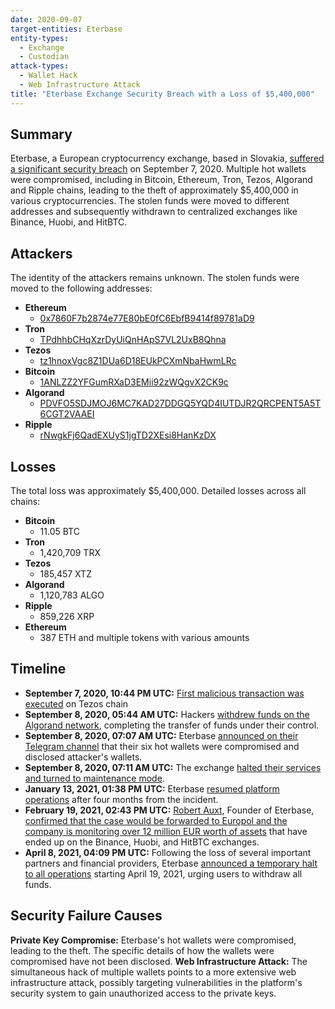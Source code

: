 ```yaml
---
date: 2020-09-07
target-entities: Eterbase
entity-types:
  - Exchange
  - Custodian
attack-types:
  - Wallet Hack
  - Web Infrastructure Attack
title: "Eterbase Exchange Security Breach with a Loss of $5,400,000"
---
```


## Summary

Eterbase, a European cryptocurrency exchange, based in Slovakia, [suffered a significant security breach](https://blog.merklescience.com/hacktrack/hack-track-eterbase-cryptocurrency-exchange) on September 7, 2020. Multiple hot wallets were compromised, including in Bitcoin, Ethereum, Tron, Tezos, Algorand and Ripple chains, leading to the theft of approximately $5,400,000 in various cryptocurrencies. The stolen funds were moved to different addresses and subsequently withdrawn to centralized exchanges like Binance, Huobi, and HitBTC.

## Attackers

The identity of the attackers remains unknown. The stolen funds were moved to the following addresses:

- **Ethereum**
  - [0x7860F7b2874e77E80bE0fC6EbfB9414f89781aD9](https://etherscan.io/address/0x7860F7b2874e77E80bE0fC6EbfB9414f89781aD9)
- **Tron**
  - [TPdhhbCHqXzrDyUiQnHApS7VL2UxB8Qhna](https://tronscan.org/#/address/TPdhhbCHqXzrDyUiQnHApS7VL2UxB8Qhna)
- **Tezos**
  - [tz1hnoxVgc8Z1DUa6D18EUkPCXmNbaHwmLRc](https://tzstats.com/tz1hnoxVgc8Z1DUa6D18EUkPCXmNbaHwmLRc)
- **Bitcoin**
  - [1ANLZZ2YFGumRXaD3EMii92zWQgvX2CK9c](https://www.blockchain.com/explorer/addresses/btc/1ANLZZ2YFGumRXaD3EMii92zWQgvX2CK9c)
- **Algorand**
  - [PDVFO5SDJMOJ6MC7KAD27DDGQ5YQD4IUTDJR2QRCPENT5A5T6CGT2VAAEI](https://algoexplorer.io/address/PDVFO5SDJMOJ6MC7KAD27DDGQ5YQD4IUTDJR2QRCPENT5A5T6CGT2VAAEI)
- **Ripple**
  - [rNwgkFj6QadEXUyS1jgTD2XEsi8HanKzDX](https://xrpscan.com/account/rNwgkFj6QadEXUyS1jgTD2XEsi8HanKzDX)

## Losses

The total loss was approximately $5,400,000. Detailed losses across all chains:

- **Bitcoin**
  - 11.05 BTC
- **Tron**
  - 1,420,709 TRX
- **Tezos**
  - 185,457 XTZ
- **Algorand**
  - 1,120,783 ALGO
- **Ripple**
  - 859,226 XRP
- **Ethereum**
  - 387 ETH and multiple tokens with various amounts

## Timeline

- **September 7, 2020, 10:44 PM UTC:** [First malicious transaction was executed](https://tzstats.com/oomFmD1oNNmwWsgebeZueiPZGuK5cCG4Dveor8wtZ8C5WLrUetw/73312501903) on Tezos chain
- **September 8, 2020, 05:44 AM UTC:** Hackers [withdrew funds on the Algorand network](https://algoexplorer.io/tx/ZYQAKDJVOXES2Q3IKVBVGGI37QUT4KKBIL2344I6CJEZZ35FJ2EA), completing the transfer of funds under their control.
- **September 8, 2020, 07:07 AM UTC:** Eterbase [announced on their Telegram channel](https://t.me/eterbasenews/639) that their six hot wallets were compromised and disclosed attacker's wallets.
- **September 8, 2020, 07:11 AM UTC:** The exchange [halted their services and turned to maintenance mode](https://twitter.com/ETERBASE/status/1303229581814640640).
- **January 13, 2021, 01:38 PM UTC:** Eterbase [resumed platform operations](https://twitter.com/ETERBASE/status/1349350137458470913) after four months from the incident.
- **February 19, 2021, 02:43 PM UTC:** [Robert Auxt](https://www.linkedin.com/in/robert-auxt-1b24799/), Founder of Eterbase, [confirmed that the case would be forwarded to Europol and the company is monitoring over 12 million EUR worth of assets](https://twitter.com/AuxtRobert/status/1362774706210951177) that have ended up on the Binance, Huobi, and HitBTC exchanges.
- **April 8, 2021, 04:09 PM UTC:** Following the loss of several important partners and financial providers, Eterbase [announced a temporary halt to all operations](https://twitter.com/ETERBASE/status/1380191015915679750) starting April 19, 2021, urging users to withdraw all funds.

## Security Failure Causes

**Private Key Compromise:** Eterbase's hot wallets were compromised, leading to the theft. The specific details of how the wallets were compromised have not been disclosed.
**Web Infrastructure Attack:** The simultaneous hack of multiple wallets points to a more extensive web infrastructure attack, possibly targeting vulnerabilities in the platform's security system to gain unauthorized access to the private keys.
